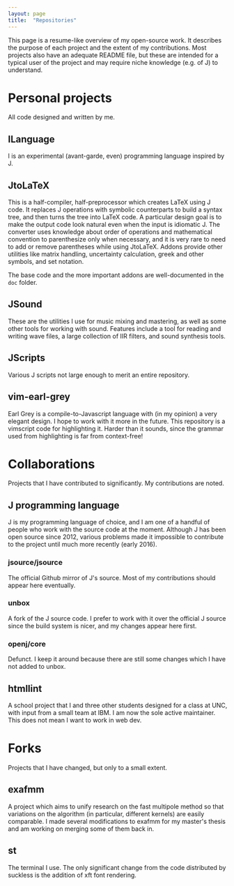 ```yaml
---
layout: page
title:  "Repositories"
---
```


This page is a resume-like overview of my open-source work. It describes
the purpose of each project and the extent of my contributions. Most
projects also have an adequate README file, but these are intended for a
typical user of the project and may require niche knowledge (e.g. of J)
to understand.

# Personal projects

All code designed and written by me.

## ILanguage
I is an experimental (avant-garde, even) programming language inspired by
J. <!-- TODO -->

## JtoLaTeX
This is a half-compiler, half-preprocessor which creates LaTeX using J
code. It replaces J operations with symbolic counterparts to build a
syntax tree, and then turns the tree into LaTeX code. A particular design
goal is to make the output code look natural even when the input is
idiomatic J. The converter uses knowledge about order of operations and
mathematical convention to parenthesize only when necessary, and it is
very rare to need to add or remove parentheses while using JtoLaTeX.
Addons provide other utilities like matrix handling, uncertainty
calculation, greek and other symbols, and set notation.

The base code and the more important addons are well-documented in the
`doc` folder.

## JSound
These are the utilities I use for music mixing and mastering, as well as
some other tools for working with sound. Features include a tool for
reading and writing wave files, a large collection of IIR filters, and
sound synthesis tools.

## JScripts
Various J scripts not large enough to merit an entire repository.

## vim-earl-grey
Earl Grey is a compile-to-Javascript language with (in my opinion) a very
elegant design. I hope to work with it more in the future. This repository
is a vimscript code for highlighting it. Harder than it sounds, since the
grammar used from highlighting is far from context-free!


# Collaborations

Projects that I have contributed to significantly. My contributions are
noted.

## J programming language
J is my programming language of choice, and I am one of a handful of
people who work with the source code at the moment. Although J has been
open source since 2012, various problems made it impossible to contribute
to the project until much more recently (early 2016).

### jsource/jsource
The official Github mirror of J's source. Most of my contributions should
appear here eventually.

### unbox
A fork of the J source code. I prefer to work with it over the official J
source since the build system is nicer, and my changes appear here first.

### openj/core
Defunct. I keep it around because there are still some changes which I
have not added to unbox.

## htmllint
A school project that I and three other students designed for a class at
UNC, with input from a small team at IBM. I am now the sole active
maintainer. This does not mean I want to work in web dev.


# Forks

Projects that I have changed, but only to a small extent.

## exafmm
A project which aims to unify research on the fast multipole method so
that variations on the algorithm (in particular, different kernels) are
easily comparable. I made several modifications to exafmm for my master's
thesis and am working on merging some of them back in.

## st
The terminal I use. The only significant change from the code distributed
by suckless is the addition of xft font rendering.
